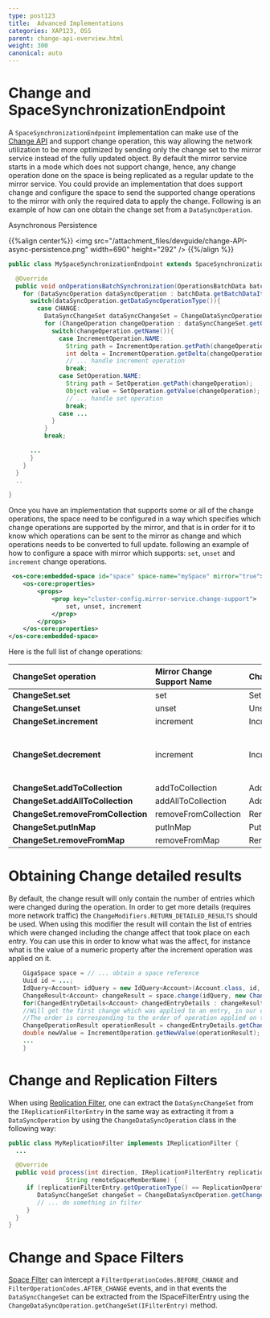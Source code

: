 ```yaml
---
type: post123
title:  Advanced Implementations
categories: XAP123, OSS
parent: change-api-overview.html
weight: 300
canonical: auto
---
```





# Change and SpaceSynchronizationEndpoint

A `SpaceSynchronizationEndpoint` implementation can make use of the [Change API](./change-api-overview.html) and support change operation, this way allowing the network utilization to be more optimized by sending only the change set to the mirror service instead of the fully updated object. By default the mirror service starts in a mode which does not support change, hence, any change operation done on the space is being replicated as a regular update to the mirror service. You could provide an implementation that does support change and configure the space to send the supported change operations to the mirror with only the required data to apply the change. Following is an example of how can one obtain the change set from a `DataSyncOperation`.



Asynchronous Persistence

{{%align center%}}
<img src="/attachment_files/devguide/change-API-async-persistence.png" width=690" height="292" />
{{%/align  %}}



```java
public class MySpaceSynchronizationEndpoint extends SpaceSynchronizationEndpoint {

  @Override
  public void onOperationsBatchSynchronization(OperationsBatchData batchData){
    for (DataSyncOperation dataSyncOperation : batchData.getBatchDataItems()){
      switch(dataSyncOperation.getDataSyncOperationType()){
        case CHANGE:
          DataSyncChangeSet dataSyncChangeSet = ChangeDataSyncOperation.getChangeSet(dataSyncOperation);
          for (ChangeOperation changeOperation : dataSyncChangeSet.getOperations()){
            switch(changeOperation.getName()){
              case IncrementOperation.NAME:
                String path = IncrementOperation.getPath(changeOperation);
                int delta = IncrementOperation.getDelta(changeOperation).intValue();
                // ... handle increment operation
                break;
              case SetOperation.NAME:
                String path = SetOperation.getPath(changeOperation);
                Object value = SetOperation.getValue(changeOperation);
                // ... handle set operation
                break;
              case ...
            }
          }
          break;

      ...
      }
    }
  }
  ..

}
```

Once you have an implementation that supports some or all of the change operations, the space need to be configured in a way which specifies which change operations are supported by the mirror, and that is in order for it to know which operations can be sent to the mirror as change and which operations needs to be converted to full update. following an example of how to configure a space with mirror which supports: `set`, `unset` and `increment` change operations.


```xml
 <os-core:embedded-space id="space" space-name="mySpace" mirror="true">
    <os-core:properties>
        <props>
            <prop key="cluster-config.mirror-service.change-support">
                set, unset, increment
            </prop>
        </props>
    </os-core:properties>
</os-core:embedded-space>
```

Here is the full list of change operations:


|ChangeSet operation|Mirror Change Support Name|ChangeOperation class|Comment|
|:------------------|:-------------------------|:--------------------|:------|
|**ChangeSet.set**|set|SetOperation| |
|**ChangeSet.unset**|unset|UnsetOperation| |
|**ChangeSet.increment**|increment|IncrementOperation| |
|**ChangeSet.decrement**|increment|IncrementOperation|will be increment with negative value|
|**ChangeSet.addToCollection**|addToCollection|AddToCollectionOperation| |
|**ChangeSet.addAllToCollection**|addAllToCollection|AddAllToCollectionOperation| |
|**ChangeSet.removeFromCollection**|removeFromCollection|RemoveFromCollectionOperation| |
|**ChangeSet.putInMap**|putInMap|PutInMapOperation| |
|**ChangeSet.removeFromMap**|removeFromMap|RemoveFromMapOperation| |

# Obtaining Change detailed results

By default, the change result will only contain the number of entries which were changed during the operation. In order to get more details (requires more network traffic) the `ChangeModifiers.RETURN_DETAILED_RESULTS` should be used. When using this modifier the result will contain the list of entries which were changed including the change affect that took place on each entry. You can use this in order to know what was the affect, for instance what is the value of a numeric property after the increment operation was applied on it.


```java
    GigaSpace space = // ... obtain a space reference
    Uuid id = ...;
    IdQuery<Account> idQuery = new IdQuery<Account>(Account.class, id, routing);
    ChangeResult<Account> changeResult = space.change(idQuery, new ChangeSet().increment("balance.euro", 5.2D), ChangeModifiers.RETURN_DETAILED_RESULTS);
    for(ChangedEntryDetails<Account> changedEntryDetails : changeResult.getResults()) {
    //Will get the first change which was applied to an entry, in our case we did only single increment so we will have only one change operation.
    //The order is corresponding to the order of operation applied on the ChangeSet.
    ChangeOperationResult operationResult = changedEntryDetails.getChangeOperationsResults().get(0);
    double newValue = IncrementOperation.getNewValue(operationResult);
    ...
    }
```


# Change and Replication Filters

When using [Replication Filter](../admin/cluster-replication-filters.html), one can extract the `DataSyncChangeSet` from the `IReplicationFilterEntry` in the same way as extracting it from a `DataSyncOperation` by using the
`ChangeDataSyncOperation` class in the following way:


```java
public class MyReplicationFilter implements IReplicationFilter {
  ...

  @Override
  public void process(int direction, IReplicationFilterEntry replicationFilterEntry,
                String remoteSpaceMemberName) {
     if (replicationFilterEntry.getOperationType() == ReplicationOperationType.CHANGE){
        DataSyncChangeSet changeSet = ChangeDataSyncOperation.getChangeSet(replicationFilterEntry);
        // ... do something in filter
     }
  }
}
```

# Change and Space Filters

[Space Filter](./the-space-filters.html) can intercept a `FilterOperationCodes.BEFORE_CHANGE` and `FilterOperationCodes.AFTER_CHANGE` events, and in that events the `DataSyncChangeSet` can be extracted from the ISpaceFilterEntry using the `ChangeDataSyncOperation.getChangeSet(IFilterEntry)` method.
